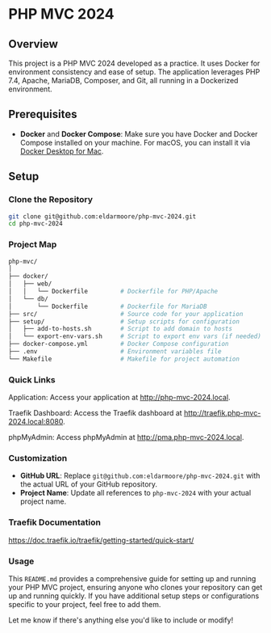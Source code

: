 # PHP MVC 2024

## Overview

This project is a PHP MVC 2024 developed as a practice. It uses Docker for environment consistency and ease of setup. The application leverages PHP 7.4, Apache, MariaDB, Composer, and Git, all running in a Dockerized environment.

## Prerequisites

- **Docker** and **Docker Compose**: Make sure you have Docker and Docker Compose installed on your machine. For macOS, you can install it via [Docker Desktop for Mac](https://www.docker.com/products/docker-desktop/).

## Setup

### Clone the Repository

```bash
git clone git@github.com:eldarmoore/php-mvc-2024.git
cd php-mvc-2024
```
### Project Map

```bash
php-mvc/
│
├── docker/
│   ├── web/
│   │   └── Dockerfile         # Dockerfile for PHP/Apache
│   └── db/
│       └── Dockerfile         # Dockerfile for MariaDB
├── src/                       # Source code for your application
├── setup/                     # Setup scripts for configuration
│   ├── add-to-hosts.sh        # Script to add domain to hosts
│   └── export-env-vars.sh     # Script to export env vars (if needed)
├── docker-compose.yml         # Docker Compose configuration
├── .env                       # Environment variables file
└── Makefile                   # Makefile for project automation
```

### Quick Links

Application: Access your application at http://php-mvc-2024.local.

Traefik Dashboard: Access the Traefik dashboard at http://traefik.php-mvc-2024.local:8080.

phpMyAdmin: Access phpMyAdmin at http://pma.php-mvc-2024.local.

### Customization

- **GitHub URL**: Replace `git@github.com:eldarmoore/php-mvc-2024.git` with the actual URL of your GitHub repository.
- **Project Name**: Update all references to `php-mvc-2024` with your actual project name.

### Traefik Documentation

https://doc.traefik.io/traefik/getting-started/quick-start/

### Usage

This `README.md` provides a comprehensive guide for setting up and running your PHP MVC project, ensuring anyone who clones your repository can get up and running quickly. If you have additional setup steps or configurations specific to your project, feel free to add them.

Let me know if there's anything else you'd like to include or modify!
